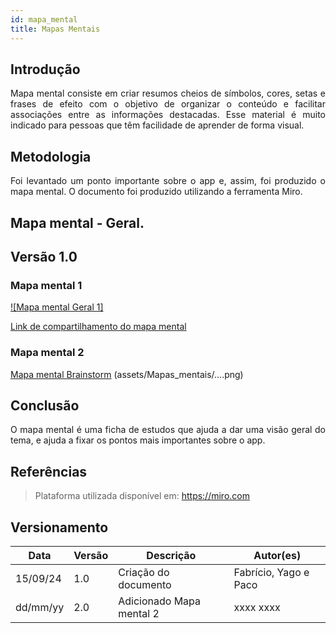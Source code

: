 ```yaml
---
id: mapa_mental
title: Mapas Mentais
---
```

 
## Introdução
 
<p align = "justify">
Mapa mental consiste em criar resumos cheios de símbolos, cores, setas e frases de efeito com o objetivo de organizar o conteúdo e facilitar associações entre as informações destacadas. Esse material é muito indicado para pessoas que têm facilidade de aprender de forma visual.
</p>
 
## Metodologia
 
<p align = "justify">
Foi levantado um ponto importante sobre o app e, assim, foi produzido o mapa mental. O documento foi produzido utilizando a ferramenta Miro.
</p>
 
## Mapa mental - Geral.
 
## Versão 1.0
 
### Mapa mental 1
 
[![Mapa mental Geral 1]](../assets/mapa_mental.png)

[Link de compartilhamento  do mapa mental](https://miro.com/welcomeonboard/UDF5aUxSRGkwSEJEQmdLMmtnTnFvZjBuVXBBSVNFczR4RElBZjU3N0hVd000V2pkdHNDVzNtUmw5NG9mRGpQbHwzNDU4NzY0NjAxMjA3ODk2OTUzfDI=?share_link_id=166302942778)
 
 
### Mapa mental 2
 
[Mapa mental Brainstorm](../assets/analise_hierarquica.png)
(assets/Mapas_mentais/....png)
 
## Conclusão
 
<p align = "justify">
O mapa mental é uma ficha de estudos que ajuda a dar uma visão geral do tema, e ajuda a fixar os pontos mais importantes sobre o app.
</p>
 
## Referências
 
> Plataforma utilizada disponível em: https://miro.com
 
## Versionamento
| Data | Versão | Descrição | Autor(es) |
| -- | -- | -- | -- |
| 15/09/24 | 1.0 | Criação do documento | Fabrício, Yago e Paco |
| dd/mm/yy | 2.0 | Adicionado Mapa mental 2 | xxxx xxxx |

